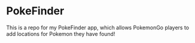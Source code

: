# PokeFinder
This is a repo for my PokeFinder app, which allows PokemonGo players to add locations for Pokemon they have found!
